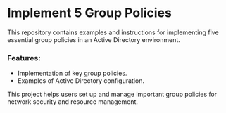 # Implement 5 Group Policies

This repository contains examples and instructions for implementing five essential group policies in an Active Directory environment.

### Features:
- Implementation of key group policies.
- Examples of Active Directory configuration.

This project helps users set up and manage important group policies for network security and resource management.

